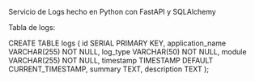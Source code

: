 Servicio de Logs hecho en Python con 
FastAPI y SQLAlchemy


Tabla de logs:

CREATE TABLE logs (
    id SERIAL PRIMARY KEY,
    application_name VARCHAR(255) NOT NULL,
    log_type VARCHAR(50) NOT NULL,
    module VARCHAR(255) NOT NULL,
    timestamp TIMESTAMP DEFAULT CURRENT_TIMESTAMP,
    summary TEXT,
    description TEXT
);
